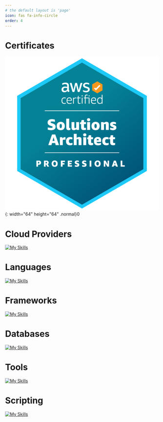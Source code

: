 ```yaml
---
# the default layout is 'page'
icon: fas fa-info-circle
order: 4
---
```


<!-- > Add Markdown syntax content to file `_tabs/about.md`{: .filepath } and it will show up on this page.
{: .prompt-tip } -->
<!--https://github.com/tandpfun/skill-icons#readme -->

# Certificates

![Desktop View](../assets/img/certificate/aws-sap.png){: width="64" height="64" .normal}0

# Cloud Providers

[![My Skills](https://skillicons.dev/icons?i=aws)](https://skillicons.dev)

<!-- # AWS -->

# Languages

[![My Skills](https://skillicons.dev/icons?i=python,nodejs,java)](https://skillicons.dev)

# Frameworks

[![My Skills](https://skillicons.dev/icons?i=django,fastapi)](https://skillicons.dev)

# Databases

[![My Skills](https://skillicons.dev/icons?i=mysql,postgres,sqlite)](https://skillicons.dev)

# Tools

[![My Skills](https://skillicons.dev/icons?i=docker,kubernetes,prometheus,grafana,elasticsearch)](https://skillicons.dev)

# Scripting

[![My Skills](https://skillicons.dev/icons?i=bash,powershell)](https://skillicons.dev)
